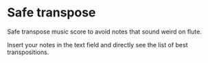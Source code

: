 Safe transpose
==============

Safe transpose music score to avoid notes that sound weird on flute.

Insert your notes in the text field and directly see the list of best transpositions.
